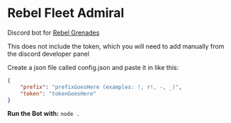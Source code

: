 # Rebel Fleet Admiral
 Discord bot for [Rebel Grenades](https://discord.gg/wDUgCrE)

 This does not include the token, which you will need to add manually from the discord developer panel

 Create a json file called config.json and paste it in like this:

```json
{
	"prefix": "prefixGoesHere (examples: !, r!, -, _)",
	"token": "tokenGoesHere"
}
```

**Run the Bot with:**
`node .`